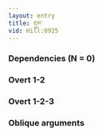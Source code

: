 ```yaml
---
layout: entry
title: རྡུམ་
vid: Hill:0925
---
```

### Dependencies (N = 0)


### Overt 1-2


### Overt 1-2-3


### Oblique arguments
